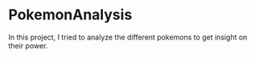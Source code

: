 # PokemonAnalysis
In this project, I tried to analyze the different pokemons to get insight on their power.
